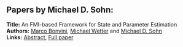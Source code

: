 <h2>Papers by Michael D. Sohn:</h2>
<p>
<b>Title:</b> An FMI-based Framework for State and Parameter Estimation<br />
<b>Authors:</b> <a href="../authors/author_46.html">Marco Bonvini</a>, <a href="../authors/author_336.html">Michael Wetter</a> and <a href="../authors/author_289.html">Michael D. Sohn</a><br />
<b>Links:</b> <a href="../abstracts/abstract_69.pdf">Abstract</a>, <a href="../submissions/ECP14096647_BonviniWetterSohn.pdf">Full paper</a>
</p>